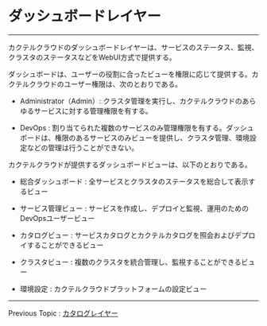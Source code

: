 # ダッシュボードレイヤー

---

カクテルクラウドのダッシュボードレイヤーは、サービスのステータス、監視、クラスタのステータスなどをWebUI方式で提供する。

ダッシュボードは、ユーザーの役割に合ったビューを権限に応じて提供する。カクテルクラウドのユーザー権限は、次のとおりである。

* Administrator（Admin）: クラスタ管理を実行し、カクテルクラウドのあらゆるサービスに対する管理権限を有する。

* DevOps : 割り当てられた複数のサービスのみ管理権限を有する。ダッシュボードは、権限のあるサービスのみビューを提供し、クラスタ管理、環境設定などの管理は行うことができない。

カクテルクラウドが提供するダッシュボードビューは、以下のとおりである。

* 総合ダッシュボード : 全サービスとクラスタのステータスを総合して表示するビュー

* サービス管理ビュー : サービスを作成し、デプロイと監視、運用のためのDevOpsユーザービュー

* カタログビュー : サービスカタログとカクテルカタログを照会およびデプロイすることができるビュー

* クラスタビュー : 複数のクラスタを統合管理し、監視することができるビュー

* 環境設定 : カクテルクラウドプラットフォームの設定ビュー

---

Previous Topic : [カタログレイヤー](/catalog-layer-ce74-d0c8-b85c-adf8-b808-c774-c5b429.md)

